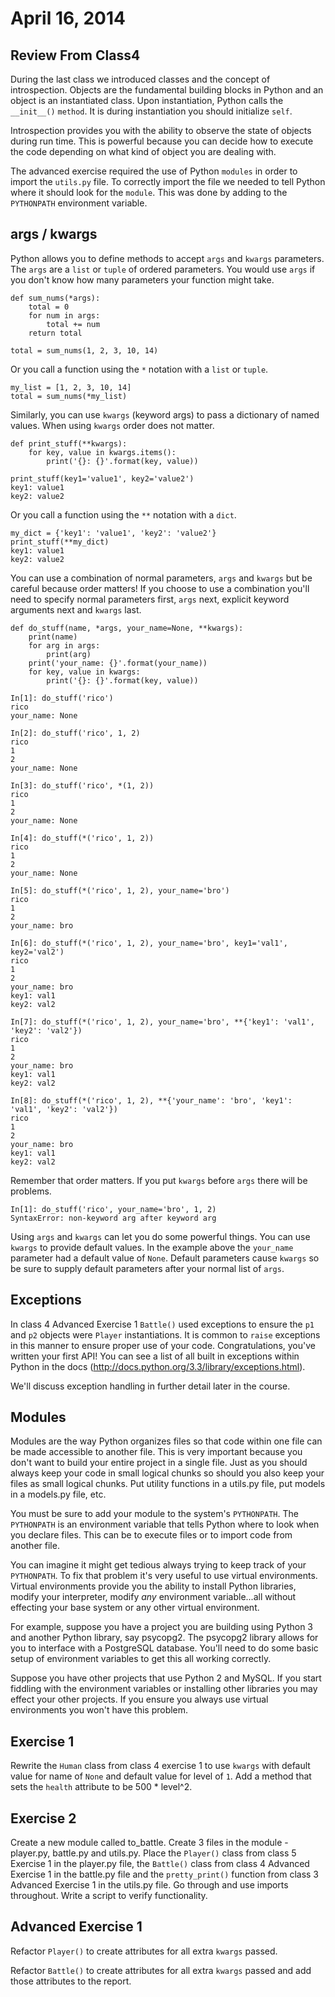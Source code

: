 April 16, 2014
==============

Review From Class4
-----------------

During the last class we introduced classes and the concept of introspection.  Objects are the fundamental building blocks in Python and an object is an instantiated class.  Upon instantiation, Python calls the ``__init__()`` ``method``.  It is during instantiation you should initialize ``self``.

Introspection provides you with the ability to observe the state of objects during run time.  This is powerful because you can decide how to execute the code depending on what kind of object you are dealing with.

The advanced exercise required the use of Python ``modules`` in order to import the ``utils.py`` file.  To correctly import the file we needed to tell Python where it should look for the ``module``.  This was done by adding to the ``PYTHONPATH`` environment variable.

args / kwargs
-----------------

Python allows you to define methods to accept ``args`` and ``kwargs`` parameters.  The ``args`` are a ``list`` or ``tuple`` of ordered parameters.  You would use ``args`` if you don't know how many parameters your function might take.

    def sum_nums(*args):
        total = 0
        for num in args:
            total += num
        return total

    total = sum_nums(1, 2, 3, 10, 14)

Or you call a function using the ``*`` notation with a ``list`` or ``tuple``.

    my_list = [1, 2, 3, 10, 14]
    total = sum_nums(*my_list)

Similarly, you can use ``kwargs`` (keyword args) to pass a dictionary of named values.  When using ``kwargs`` order does not matter.

    def print_stuff(**kwargs):
        for key, value in kwargs.items():
            print('{}: {}'.format(key, value))

    print_stuff(key1='value1', key2='value2')
    key1: value1
    key2: value2

Or you call a function using the ``**`` notation with a ``dict``.

    my_dict = {'key1': 'value1', 'key2': 'value2'}
    print_stuff(**my_dict)
    key1: value1
    key2: value2

You can use a combination of normal parameters, ``args`` and ``kwargs`` but be careful because order matters!  If you choose to use a combination you'll need to specify normal parameters first, ``args`` next, explicit keyword arguments next and ``kwargs`` last.

    def do_stuff(name, *args, your_name=None, **kwargs):
        print(name)
        for arg in args:
            print(arg)
        print('your_name: {}'.format(your_name))
        for key, value in kwargs:
            print('{}: {}'.format(key, value))

    In[1]: do_stuff('rico')
    rico
    your_name: None

    In[2]: do_stuff('rico', 1, 2)
    rico
    1
    2
    your_name: None

    In[3]: do_stuff('rico', *(1, 2))
    rico
    1
    2
    your_name: None

    In[4]: do_stuff(*('rico', 1, 2))
    rico
    1
    2
    your_name: None

    In[5]: do_stuff(*('rico', 1, 2), your_name='bro')
    rico
    1
    2
    your_name: bro

    In[6]: do_stuff(*('rico', 1, 2), your_name='bro', key1='val1', key2='val2')
    rico
    1
    2
    your_name: bro
    key1: val1
    key2: val2

    In[7]: do_stuff(*('rico', 1, 2), your_name='bro', **{'key1': 'val1', 'key2': 'val2'})
    rico
    1
    2
    your_name: bro
    key1: val1
    key2: val2

    In[8]: do_stuff(*('rico', 1, 2), **{'your_name': 'bro', 'key1': 'val1', 'key2': 'val2'})
    rico
    1
    2
    your_name: bro
    key1: val1
    key2: val2

Remember that order matters.  If you put ``kwargs`` before ``args`` there will be problems.

    In[1]: do_stuff('rico', your_name='bro', 1, 2)
    SyntaxError: non-keyword arg after keyword arg

Using ``args`` and ``kwargs`` can let you do some powerful things.  You can use ``kwargs`` to provide default values.  In the example above the ``your_name`` parameter had a default value of ``None``.  Default parameters cause ``kwargs`` so be sure to supply default parameters after your normal list of ``args``.

Exceptions
-----------------

In class 4 Advanced Exercise 1 ``Battle()`` used exceptions to ensure the ``p1`` and ``p2`` objects were ``Player`` instantiations.  It is common to ``raise`` exceptions in this manner to ensure proper use of your code.  Congratulations, you've written your first API!  You can see a list of all built in exceptions within Python in the docs (http://docs.python.org/3.3/library/exceptions.html).

We'll discuss exception handling in further detail later in the course.


Modules
-----------------

Modules are the way Python organizes files so that code within one file can be made accessible to another file.  This is very important because you don't want to build your entire project in a single file.  Just as you should always keep your code in small logical chunks so should you also keep your files as small logical chunks.  Put utility functions in a utils.py file, put models in a models.py file, etc.

You must be sure to add your module to the system's ``PYTHONPATH``.  The ``PYTHONPATH`` is an environment variable that tells Python where to look when you declare files.  This can be to execute files or to import code from another file.

You can imagine it might get tedious always trying to keep track of your ``PYTHONPATH``.  To fix that problem it's very useful to use virtual environments.  Virtual environments provide you the ability to install Python libraries, modify your interpreter, modify *any* environment variable...all without effecting your base system or any other virtual environment.

For example, suppose you have a project you are building using Python 3 and another Python library, say psycopg2.  The psycopg2 library allows for you to interface with a PostgreSQL database.  You'll need to do some basic setup of environment variables to get this all working correctly.

Suppose you have other projects that use Python 2 and MySQL.  If you start fiddling with the environment variables or installing other libraries you may effect your other projects.  If you ensure you always use virtual environments you won't have this problem.


Exercise 1
-----------------

Rewrite the ``Human`` class from class 4 exercise 1 to use ``kwargs`` with default value for name of ``None`` and default value for level of ``1``.  Add a method that sets the ``health`` attribute to be 500 * level^2.

Exercise 2
-----------------

Create a new module called to_battle.  Create 3 files in the module - player.py, battle.py and utils.py.  Place the ``Player()`` class from class 5 Exercise 1 in the player.py file, the ``Battle()`` class from class 4 Advanced Exercise 1 in the battle.py file and the ``pretty_print()`` function from class 3 Advanced Exercise 1 in the utils.py file.  Go through and use imports throughout.  Write a script to verify functionality.

Advanced Exercise 1
-----------------

Refactor ``Player()`` to create attributes for all extra ``kwargs`` passed.

Refactor ``Battle()`` to create attributes for all extra ``kwargs`` passed and add those attributes to the report.

